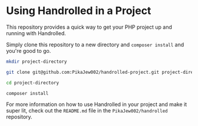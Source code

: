# Using Handrolled in a Project

This repository provides a quick way to get your PHP project up and running with Handrolled.

Simply clone this repository to a new directory and `composer install` and you're good to go.

```sh
mkdir project-directory

git clone git@github.com:PikaJew002/handrolled-project.git project-directory

cd project-directory

composer install
```

For more information on how to use Handrolled in your project and make it super lit, check out the `README.md` file in the `PikaJew002/handrolled` repository.

